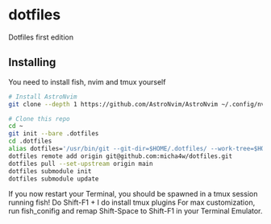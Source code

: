 # dotfiles
Dotfiles first edition

## Installing
You need to install fish, nvim and tmux yourself

```sh
# Install AstroNvim
git clone --depth 1 https://github.com/AstroNvim/AstroNvim ~/.config/nvim

# Clone this repo
cd ~
git init --bare .dotfiles
cd .dotfiles
alias dotfiles='/usr/bin/git --git-dir=$HOME/.dotfiles/ --work-tree=$HOME'
dotfiles remote add origin git@github.com:micha4w/dotfiles.git
dotfiles pull --set-upstream origin main
dotfiles submodule init
dotfiles submodule update
```

If you now restart your Terminal, you should be spawned in a tmux session running fish! Do Shift-F1 + I do install tmux plugins
For max customization, run fish_conifig and remap Shift-Space to Shift-F1 in your Terminal Emulator.
